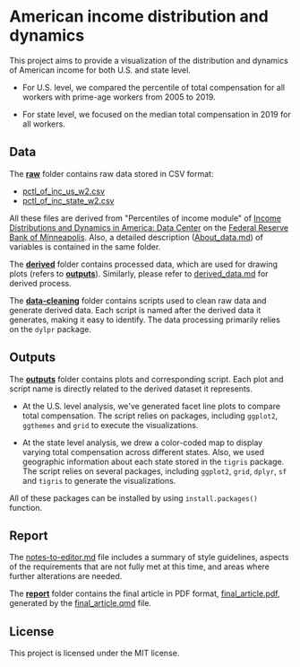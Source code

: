 # American income distribution and dynamics

<!-- badges: start -->

<!-- badges: end -->

This project aims to provide a visualization of the distribution and dynamics of American income for both U.S. and state level.

-   For U.S. level, we compared the percentile of total compensation for all workers with prime-age workers from 2005 to 2019.

-   For state level, we focused on the median total compensation in 2019 for all workers.

## Data

The [**raw**](data/raw) folder contains raw data stored in CSV format:

-   [pctl_of_inc_us_w2.csv](data/raw/pctl_of_inc_us_w2.csv)
-   [pctl_of_inc_state_w2.csv](data/raw/pctl_of_inc_state_w2.csv)

All these files are derived from "Percentiles of income module" of [Income Distributions and Dynamics in America: Data Center](https://www.minneapolisfed.org/institute/income-distributions-and-dynamics-in-america/data-center) on the [Federal Reserve Bank of Minneapolis](https://www.minneapolisfed.org/). Also, a detailed description ([About_data.md](data/raw/About_data.md)) of variables is contained in the same folder.

The [**derived**](data/derived) folder contains processed data, which are used for drawing plots (refers to [**outputs**](outputs)). Similarly, please refer to [derived_data.md](data/derived/derived_data.md) for derived process.

The [**data-cleaning**](src/data-cleaning) folder contains scripts used to clean raw data and generate derived data. Each script is named after the derived data it generates, making it easy to identify. The data processing primarily relies on the `dylpr` package.

## Outputs

The [**outputs**](outputs) folder contains plots and corresponding script. Each plot and script name is directly related to the derived dataset it represents.

-   At the U.S. level analysis, we've generated facet line plots to compare total compensation. The script relies on packages, including `ggplot2`, `ggthemes` and `grid` to execute the visualizations.

-   At the state level analysis, we drew a color-coded map to display varying total compensation across different states. Also, we used geographic information about each state stored in the `tigris` package. The script relies on several packages, including `ggplot2`, `grid`, `dplyr`, `sf` and `tigris` to generate the visualizations.

All of these packages can be installed by using `install.packages()` function.

## Report

The [notes-to-editor.md](notes-to-editor.md) file includes a summary of style guidelines, aspects of the requirements that are not fully met at this time, and areas where further alterations are needed.

The [**report**](report) folder contains the final article in PDF format, [final_article.pdf](report/final_article.pdf), generated by the [final_article.qmd](report/final_article.qmd) file.

## License

This project is licensed under the MIT license.
